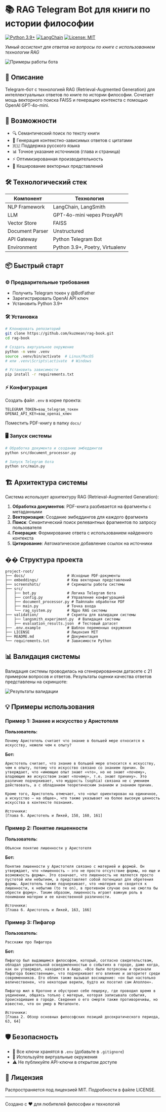 # 📚 RAG Telegram Bot для книги по истории философии

[![Python 3.9+](https://img.shields.io/badge/Python-3.9%2B-blue)](https://www.python.org/)
[![LangChain](https://img.shields.io/badge/LangChain-0.1.11-green)](https://langchain.com/)
[![License: MIT](https://img.shields.io/badge/License-MIT-yellow.svg)](https://opensource.org/licenses/MIT)

_Умный ассистент для ответов на вопросы по книге с использованием технологии RAG_

![Примеры работы бота](screenshots/Demo_new.png)

## 🌟 Описание

Telegram-бот с технологией RAG (Retrieval-Augmented Generation) для интеллектуальных ответов по книге по истории философии. Сочетает мощь векторного поиска FAISS и генерацию контекста с помощью OpenAI GPT-4o-mini.

## 🚀 Возможности

* 🔍 Семантический поиск по тексту книги
* 💬 Генерация контекстно-зависимых ответов с цитатами
* 🇷🇺 Поддержка русского языка
* 📊 Точное указание источников (глава и страница)
* ⚡ Оптимизированная производительность
* 📁 Кеширование векторных представлений

## 🛠 Технологический стек

| Компонент       | Технология                      |
| --------------- | ------------------------------- |
| NLP Framework   | LangChain, LangSmith            |
| LLM             | GPT-4o-mini через ProxyAPI      |
| Vector Store    | FAISS                           |
| Document Parser | Unstructured                    |
| API Gateway     | Python Telegram Bot             |
| Environment     | Python 3.9+, Poetry, Virtualenv |

## 📦 Быстрый старт

### ⚙️ Предварительные требования

* Получить Telegram токен у @BotFather
* Зарегистрировать OpenAI API ключ
* Установить Python 3.9+

### 🛠 Установка

```bash
# Клонировать репозиторий
git clone https://github.com/kuzmean/rag-book.git
cd rag-book

# Создать виртуальное окружение
python -m venv .venv
source .venv/bin/activate  # Linux/MacOS
# или .venv\Scripts\activate  # Windows

# Установить зависимости
pip install -r requirements.txt
```

### ⚡ Конфигурация

Создать файл `.env` в корне проекта:

```
TELEGRAM_TOKEN=ваш_telegram_токен
OPENAI_API_KEY=ваш_openai_ключ
```

Поместить PDF-книгу в папку `docs/`

### 🖥 Запуск системы

```bash
# Обработка документа и создание эмбеддингов
python src/document_processor.py

# Запуск Telegram бота
python src/main.py
```

## 🏗 Архитектура системы

Система использует архитектуру RAG (Retrieval-Augmented Generation):

1. **Обработка документов**: PDF-книга разбивается на фрагменты с метаданными
2. **Векторизация**: Создание эмбеддингов для каждого фрагмента
3. **Поиск**: Семантический поиск релевантных фрагментов по запросу пользователя
4. **Генерация**: Формирование ответа с использованием найденного контекста
5. **Цитирование**: Автоматическое добавление ссылок на источники

## �� Структура проекта

```
project-root/
├── docs/                   # Исходные PDF-документы
├── embeddings/             # Кеш векторных представлений
├── screenshots/            # Скриншоты работы системы
├── src/
│   ├── bot.py              # Логика Telegram бота
│   ├── config.py           # Управление конфигурацией
│   ├── document_processor.py # Пайплайн обработки PDF
│   ├── main.py             # Точка входа
│   └── rag_system.py       # Ядро RAG системы
├── validation/             # Скрипты для валидации системы
│   ├── langsmith_experiment.py  # Валидация системы
│   ├── evaluation_results.json  # Тестовый датасет
├── .env.example            # Шаблон переменных окружения
├── LICENSE                 # Лицензия MIT
├── README.md               # Документация
└── requirements.txt        # Зависимости Python
```

## 📊 Валидация системы

Валидация системы проводилась на сгенерированном датасете с 21 примером вопросов и ответов. Результаты оценки качества ответов представлены на скриншоте:

![Результаты валидации](screenshots/Quality.png)

## 💡 Примеры использования

### Пример 1: Знание и искусство у Аристотеля

**Пользователь:**
```
Почему Аристотель считает что знание в большей мере относится к искусству, нежели чем к опыту?
```

**Бот:**
```
Аристотель считает, что знание в большей мере относится к искусству, чем к опыту, потому что искусство связано со знанием причин. Он утверждает, что «имеющие опыт знают «что», но не знают «почему», владеющие же искусством знают «почему», т.е. знают причину». Это различие подчеркивает, что мудрость (sophia) связана не с умением действовать, а с обладанием теоретическим знанием и знанием причин. 

Кроме того, Аристотель отмечает, что «опыт ориентирован на единичное, а искусство — на общее», что также указывает на более высокую ценность искусства в контексте познания.

Источники:
[Глава 6. Аристотель и Ликей, 158, 160, 161]
```

### Пример 2: Понятие лишенности

**Пользователь:**
```
Объясни понятие лишенности у Аристотеля
```

**Бот:**
```
Понятие лишенности у Аристотеля связано с материей и формой. Он утверждает, что «лишенность — это не просто отсутствие формы, но еще и возможность формы». Это означает, что лишенность не является просто пустотой или небытием, а представляет собой потенциал для обретения формы. Аристотель также подчеркивает, что «материя не сводится к лишенности, к небытию (to те on), в противном случае она не смогла бы обрести форму». Таким образом, лишенность играет важную роль в понимании материи и ее качественной различности.

Источники:
[Глава 6. Аристотель и Ликей, 163, 166]
```

### Пример 3: Пифагор

**Пользователь:**
```
Расскажи про Пифагора
```

**Бот:**
```
Пифагор был выдающимся философом, который, согласно свидетельствам, обладал удивительной осведомленностью о событиях в городе, даже когда, как он утверждал, находился в Аиде. «Все были потрясены и признали Пифагора божественным», что подчеркивает его влияние и авторитет среди современников. Его облик также вызывал восхищение: «он был настолько величественен, что некоторые верили, будто их посетил сам Аполлон». 

Пифагор жил в Кротоне и обустроил себе пещерку, где проводил время в уединении, общаясь только с матерью, которая записывала события, происходившие в городе. Сведения о его смерти также противоречивы, но известно, что он умер в Метапонте.

Источники:
[Глава 2. Обзор основных философских позиций досократического периода, 63, 64]
```

## 🛡 Безопасность

* 🔐 Все ключи хранятся в `.env` (добавьте в `.gitignore`)
* 🔄 Используйте виртуальные окружения
* ⚠️ Не публикуйте API-ключи в открытом доступе

## 📄 Лицензия

Распространяется под лицензией MIT. Подробности в файле LICENSE.

---

Создано с ❤️ для любителей философии и технологий
